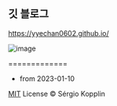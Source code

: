 ## 깃 블로그

https://yyechan0602.github.io/

![image](https://github.com/yyechan0602/yyechan0602.github.io/assets/37824506/38e52fa8-1fb4-4509-85bf-6515b688d13d)

=============
- from 2023-01-10


[MIT](http://kopplin.mit-license.org/) License © Sérgio Kopplin
